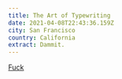```yaml
---
title: The Art of Typewriting
date: 2021-04-08T22:43:36.159Z
city: San Francisco
country: California
extract: Dammit.
---
```

[Fuck](https://vol.co/product/the-art-of-typewriting/)